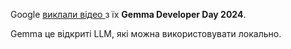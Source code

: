 <!--
date: 2024-04-04T01:24:24
-->

Google  [виклали відео ](https://www.youtube.com/playlist?list=PLOU2XLYxmsIL8TxLOcsVI_hCq0c6cO-WQ)з їх **Gemma Developer Day 2024**.

Gemma це відкриті LLM, які можна використовувати локально.